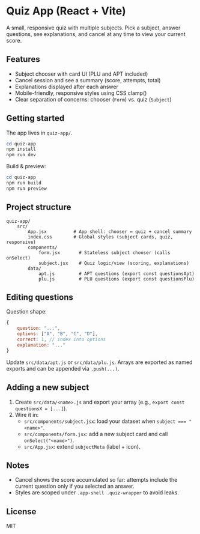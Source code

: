 # Quiz App (React + Vite)

A small, responsive quiz with multiple subjects. Pick a subject, answer questions, see explanations, and cancel at any time to view your current score.

## Features
- Subject chooser with card UI (PLU and APT included)
- Cancel session and see a summary (score, attempts, total)
- Explanations displayed after each answer
- Mobile-friendly, responsive styles using CSS clamp()
- Clear separation of concerns: chooser (`Form`) vs. quiz (`Subject`)

## Getting started
The app lives in `quiz-app/`.

```powershell
cd quiz-app
npm install
npm run dev
```

Build & preview:

```powershell
cd quiz-app
npm run build
npm run preview
```

## Project structure
```
quiz-app/
	src/
		App.jsx          # App shell: chooser ↔ quiz + cancel summary
		index.css        # Global styles (subject cards, quiz, responsive)
		components/
			form.jsx       # Stateless subject chooser (calls onSelect)
			subject.jsx    # Quiz logic/view (scoring, explanations)
		data/
			apt.js         # APT questions (export const questionsApt)
			plu.js         # PLU questions (export const questionsPlu)
```

## Editing questions
Question shape:

```js
{
	question: "...",
	options: ["A", "B", "C", "D"],
	correct: 1, // index into options
	explanation: "..."
}
```

Update `src/data/apt.js` or `src/data/plu.js`. Arrays are exported as named exports and can be appended via `.push(...)`.

## Adding a new subject
1) Create `src/data/<name>.js` and export your array (e.g., `export const questionsX = [...]`).
2) Wire it in:
	 - `src/components/subject.jsx`: load your dataset when `subject === "<name>"`.
	 - `src/components/form.jsx`: add a new subject card and call `onSelect("<name>")`.
	 - `src/App.jsx`: extend `subjectMeta` (label + icon).

## Notes
- Cancel shows the score accumulated so far: attempts include the current question only if you selected an answer.
- Styles are scoped under `.app-shell .quiz-wrapper` to avoid leaks.

## License
MIT
